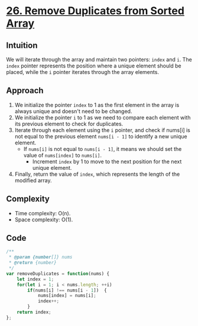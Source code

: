 # [26. Remove Duplicates from Sorted Array](https://leetcode.com/problems/remove-duplicates-from-sorted-array/description/)


## Intuition
We will iterate through the array and maintain two pointers: `index` and `i`. 
The `index` pointer represents the position where a unique element should be placed, while the `i` pointer iterates through the array elements.

## Approach
1. We initialize the pointer `index` to 1 as the first element in the array is always unique and doesn't need to be changed. 
2. We initialize the pointer `i` to 1 as we need to compare each element with its previous element to check for duplicates.
3. Iterate through each element using the `i` pointer, and check if nums[i] is not equal to the previous element `nums[i - 1]` to identify a new unique element.
   - If `nums[i]` is not equal to `nums[i - 1]`, it means we should set the value of `nums[index]` to `nums[i]`.
	 - Increment `index` by 1 to move to the next position for the next unique element.
4. Finally, return the value of `index`, which represents the length of the modified array.

## Complexity
- Time complexity: O(n).
- Space complexity: O(1).

## Code
```javascript
/**
 * @param {number[]} nums
 * @return {number}
 */
var removeDuplicates = function(nums) {
    let index = 1;
    for(let i = 1; i < nums.length; ++i)
        if(nums[i] !== nums[i - 1])  {  
            nums[index] = nums[i]; 
            index++; 
        }
    return index;
};
```